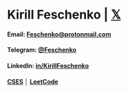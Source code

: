 #  Kirill Feschenko | [𝕏](https://x.com/kiryssha)


#### Email: **[Feschenko@protonmail.com](mainto:feschenko@protonmail.com)**
#### Telegram: **[@Feschenko](https://t.me/KirillFeschenko)**
#### LinkedIn: **[in/KirillFeschenko](https://www.linkedin.com/in/kirillfeschenko)**
#### **[CSES](https://cses.fi/user/26970)** │ **[LeetCode](https://leetcode.com/u/KirillFeschenko/)**

